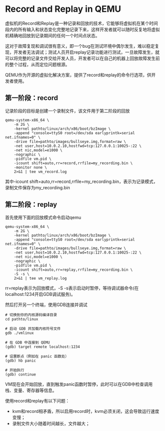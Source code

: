 # Record and Replay in QEMU

虚拟机的Record和Replay是一种记录和回放的技术，它能够将虚拟机在某个时间段内的所有输入和状态变化完整地记录下来，这样开发者就可以随时反复地将虚拟机精确地回放到记录期间的任何一个时间点状态。

这对于故障复现和调试很有意义，即一个bug在测试环境中偶尔发生，难以稳定复现，开发者无法调试；测试人员开启replay记录功能进行测试，一旦故障发生，就可以将完整的记录文件交给开发人员，开发者可以在自己的机器上回放故障发生前的整个过程，从而定位问题根源。

QEMU作为开源的虚拟化解决方案，提供了record和replay的命令行选项，供开发者使用。

## 第一阶段：record

记录阶段的目标是创建一个录制文件，该文件用于第二阶段的回放

```shell
qemu-system-x86_64 \
    -m 2G \
    -kernel pathto/linux/arch/x86/boot/bzImage \
    -append "console=ttyS0 root=/dev/sda earlyprintk=serial net.ifnames=0" \
    -drive file=pathto/images/bullseye.img,format=raw \
    -net user,host=10.0.2.10,hostfwd=tcp:127.0.0.1:10025-:22 \
    -net nic,model=e1000 \
    -nographic \
    -pidfile vm.pid \
    -icount shift=auto,rr=record,rrfile=my_recording.bin \
    -monitor none \
    2>&1 | tee vm_record.log
```

其中-icount shift=auto,rr=record,rrfile=my_recording.bin，表示为记录模式，录制文件保存为my_recording.bin

## 第二阶段：replay

首先使用下面的回放模式命令启动qemu

```shell
qemu-system-x86_64 \
    -m 2G \
    -kernel pathto/linux/arch/x86/boot/bzImage \
    -append "console=ttyS0 root=/dev/sda earlyprintk=serial net.ifnames=0" \
    -drive file=pathto/images/bullseye.img,format=raw \
    -net user,host=10.0.2.10,hostfwd=tcp:127.0.0.1:10025-:22 \
    -net nic,model=e1000 \
    -nographic \
    -pidfile vm.pid \
    -icount shift=auto,rr=replay,rrfile=my_recording.bin \
    -S -s \
    2>&1 | tee vm_replay.log
```

rr=replay表示为回放模式，-S -s表示启动时暂停，等待调试器命令(在localhost:1234开启GDB调试服务)。

然后打开另一个终端，使用GDB连接并调试

```shell
# 切换到你的内核源码编译目录
cd pathto/linux

# 启动 GDB 并加载内核符号文件
gdb ./vmlinux

# 在 GDB 中连接到 QEMU
(gdb) target remote localhost:1234

# 设置断点（例如在 panic 函数处）
(gdb) hb panic

# 开始执行
(gdb) continue
```

VM现在会开始回放，直到触发panic函数时暂停，此时可以在GDB中检查调用栈、变量、寄存器等信息。

使用record和replay有以下问题：

* kvm和record相矛盾，所以启用record时，kvm必须关闭，这会导致运行速度变慢；
* 录制文件大小随着时间越长，文件越大；

